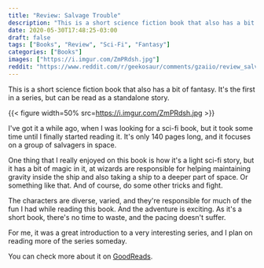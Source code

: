 ```yaml
---
title: "Review: Salvage Trouble"
description: "This is a short science fiction book that also has a bit of fantasy. It's the first in a series, but can be read as a standalone story."
date: 2020-05-30T17:48:25-03:00
draft: false
tags: ["Books", "Review", "Sci-Fi", "Fantasy"]
categories: ["Books"]
images: ["https://i.imgur.com/ZmPRdsh.jpg"]
reddit: "https://www.reddit.com/r/geekosaur/comments/gzaiio/review_salvage_trouble/"
---
```


This is a short science fiction book that also has a bit of fantasy. It's the first in a series, but can be read as a standalone story.

{{< figure width=50% src=https://i.imgur.com/ZmPRdsh.jpg >}}

<!--more-->

I've got it a while ago, when I was looking for a sci-fi book, but it took some time until I finally started reading it. It's only 140 pages long, and it focuses on a group of salvagers in space.

One thing that I really enjoyed on this book is how it's a light sci-fi story, but it has a bit of magic in it, at wizards are responsible for helping maintaining gravity inside the ship and also taking a ship to a deeper part of space. Or something like that. And of course, do some other tricks and fight.

The characters are diverse, varied, and they're responsible for much of the fun I had while reading this book. And the adventure is exciting. As it's a short book, there's no time to waste, and the pacing doesn't suffer.

For me, it was a great introduction to a very interesting series, and I plan on reading more of the series someday.

You can check more about it on [GoodReads](https://www.goodreads.com/book/show/25992468-salvage-trouble).
